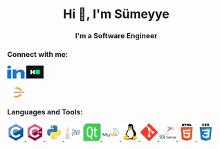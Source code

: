 <h1 align="center">Hi 👋, I'm Sümeyye</h1>
<h3 align="center">I'm a Software Engineer</h3>

<h3 align="left">Connect with me:</h3>
<p align="left">


<a href="https://linkedin.com/in/sumeyyabektas" target="blank"><img align="center" src="./img/linkedin.svg" alt="sumeyyabektas" height="30" width="40" /></a>
<a href="https://www.hackerrank.com/sumeyye_bektass" target="blank"><img align="center" src="./img/hackerrank.svg" alt="sumeyye_bektass" height="30" width="40" /></a>
</p>
<a href="https://leetcode.com/sbektas/" target="blank"><img align="center" src="./img/leet-code.svg" alt="sumeyye_bektass" height="30" width="40" /></a></p>

<h3 align="left">Languages and Tools:</h3>
<p align="left"> <a href="https://www.cprogramming.com/" target="_blank" rel="noreferrer"> <img src="./img/c-original.svg" alt="c" width="40" height="40"/> </a>
<a href="https://www.w3schools.com/cpp/" target="_blank" rel="noreferrer"> <img src="./img/cplusplus-original.svg" alt="cplusplus" width="40" height="40"/> 
<a href="https://www.python.org" target="_blank" rel="noreferrer"> <img src="./img/python-original.svg" alt="python" width="40" height="40"/>
<a target="_blank" rel="noreferrer"> <img src="./img/java-ar21.svg" alt="java" width="40" height="40"/>
</a> <a href="https://www.qt.io/" target="_blank" rel="noreferrer"> <img src="./img/Qt_logo_2016.svg" alt="qt" width="40" height="40"/> </a> 
<a href="https://www.mysql.com/" target="_blank" rel="noreferrer"> <img src="./img/mysql-original-wordmark.svg" alt="mysql" width="40" height="40"/> </a> 
<a href="https://www.linux.org/" target="_blank" rel="noreferrer"> <img src="./img/linux-original.svg" alt="linux" width="40" height="40"/> </a> 
</a> <a href="https://git-scm.com/" target="_blank" rel="noreferrer"> <img src="./img/git-scm-icon.svg" alt="git" width="40" height="40"/> </a>  
<a href="https://www.microsoft.com/en-us/sql-server" target="_blank" rel="noreferrer"> <img src="./img/microsoft-sql-server-logo.svg" alt="mssql" width="40" height="40"/> </a>
<a href="https://www.w3.org/html/" target="_blank" rel="noreferrer"> <img src="./img/html5-original-wordmark.svg" alt="html5" width="40" height="40"/> </a>
</a> <a href="https://www.w3schools.com/css/" target="_blank" rel="noreferrer"> <img src="./img/css3-original-wordmark.svg" alt="css3" width="40" height="40"/> 
